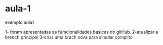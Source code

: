 # aula-1
exemplo aula1

1- foram apresentadas as fumcionalidades basicas do gitHub.
2-atualizar a brench principal
3-criar uma brach nova para simular complito
